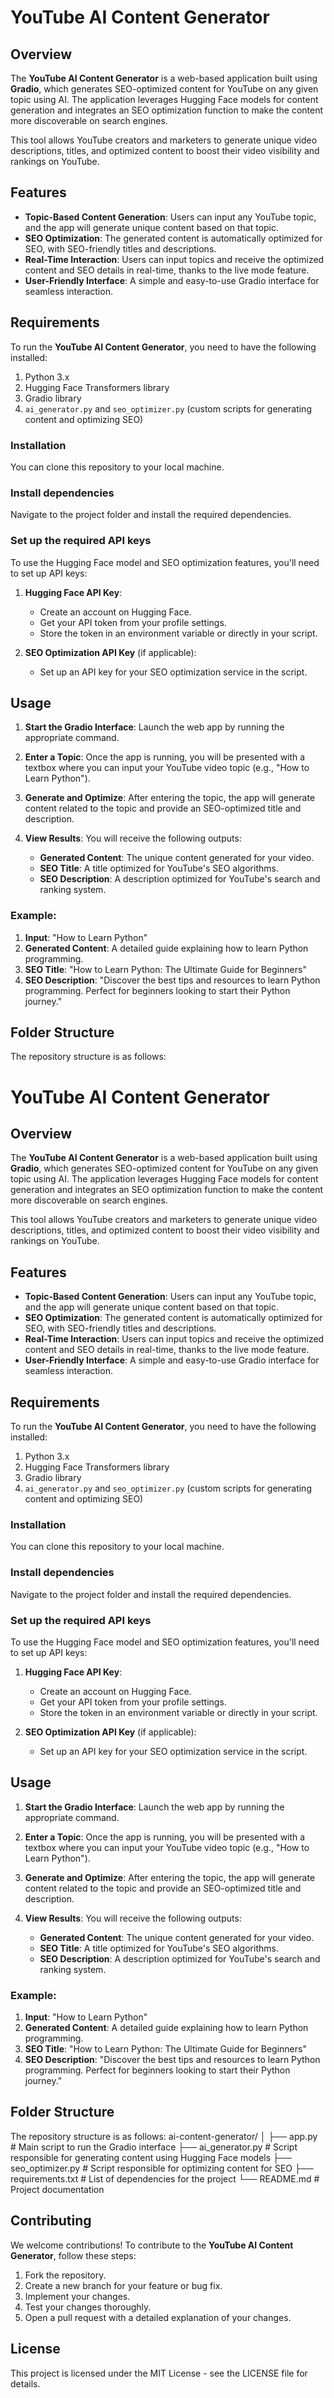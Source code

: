 
# YouTube AI Content Generator

## Overview

The **YouTube AI Content Generator** is a web-based application built using **Gradio**, which generates SEO-optimized content for YouTube on any given topic using AI. The application leverages Hugging Face models for content generation and integrates an SEO optimization function to make the content more discoverable on search engines.

This tool allows YouTube creators and marketers to generate unique video descriptions, titles, and optimized content to boost their video visibility and rankings on YouTube.

## Features

- **Topic-Based Content Generation**: Users can input any YouTube topic, and the app will generate unique content based on that topic.
- **SEO Optimization**: The generated content is automatically optimized for SEO, with SEO-friendly titles and descriptions.
- **Real-Time Interaction**: Users can input topics and receive the optimized content and SEO details in real-time, thanks to the live mode feature.
- **User-Friendly Interface**: A simple and easy-to-use Gradio interface for seamless interaction.

## Requirements

To run the **YouTube AI Content Generator**, you need to have the following installed:

1. Python 3.x
2. Hugging Face Transformers library
3. Gradio library
4. `ai_generator.py` and `seo_optimizer.py` (custom scripts for generating content and optimizing SEO)

### Installation

You can clone this repository to your local machine.

### Install dependencies

Navigate to the project folder and install the required dependencies.

### Set up the required API keys

To use the Hugging Face model and SEO optimization features, you'll need to set up API keys:

1. **Hugging Face API Key**:
   - Create an account on Hugging Face.
   - Get your API token from your profile settings.
   - Store the token in an environment variable or directly in your script.

2. **SEO Optimization API Key** (if applicable):
   - Set up an API key for your SEO optimization service in the script.

## Usage

1. **Start the Gradio Interface**: Launch the web app by running the appropriate command.

2. **Enter a Topic**: Once the app is running, you will be presented with a textbox where you can input your YouTube video topic (e.g., "How to Learn Python").

3. **Generate and Optimize**: After entering the topic, the app will generate content related to the topic and provide an SEO-optimized title and description.

4. **View Results**: You will receive the following outputs:
   - **Generated Content**: The unique content generated for your video.
   - **SEO Title**: A title optimized for YouTube's SEO algorithms.
   - **SEO Description**: A description optimized for YouTube's search and ranking system.

### Example:

1. **Input**: "How to Learn Python"
2. **Generated Content**: A detailed guide explaining how to learn Python programming.
3. **SEO Title**: "How to Learn Python: The Ultimate Guide for Beginners"
4. **SEO Description**: "Discover the best tips and resources to learn Python programming. Perfect for beginners looking to start their Python journey."

## Folder Structure

The repository structure is as follows:

# YouTube AI Content Generator

## Overview

The **YouTube AI Content Generator** is a web-based application built using **Gradio**, which generates SEO-optimized content for YouTube on any given topic using AI. The application leverages Hugging Face models for content generation and integrates an SEO optimization function to make the content more discoverable on search engines.

This tool allows YouTube creators and marketers to generate unique video descriptions, titles, and optimized content to boost their video visibility and rankings on YouTube.

## Features

- **Topic-Based Content Generation**: Users can input any YouTube topic, and the app will generate unique content based on that topic.
- **SEO Optimization**: The generated content is automatically optimized for SEO, with SEO-friendly titles and descriptions.
- **Real-Time Interaction**: Users can input topics and receive the optimized content and SEO details in real-time, thanks to the live mode feature.
- **User-Friendly Interface**: A simple and easy-to-use Gradio interface for seamless interaction.

## Requirements

To run the **YouTube AI Content Generator**, you need to have the following installed:

1. Python 3.x
2. Hugging Face Transformers library
3. Gradio library
4. `ai_generator.py` and `seo_optimizer.py` (custom scripts for generating content and optimizing SEO)

### Installation

You can clone this repository to your local machine.

### Install dependencies

Navigate to the project folder and install the required dependencies.

### Set up the required API keys

To use the Hugging Face model and SEO optimization features, you'll need to set up API keys:

1. **Hugging Face API Key**:
   - Create an account on Hugging Face.
   - Get your API token from your profile settings.
   - Store the token in an environment variable or directly in your script.

2. **SEO Optimization API Key** (if applicable):
   - Set up an API key for your SEO optimization service in the script.

## Usage

1. **Start the Gradio Interface**: Launch the web app by running the appropriate command.

2. **Enter a Topic**: Once the app is running, you will be presented with a textbox where you can input your YouTube video topic (e.g., "How to Learn Python").

3. **Generate and Optimize**: After entering the topic, the app will generate content related to the topic and provide an SEO-optimized title and description.

4. **View Results**: You will receive the following outputs:
   - **Generated Content**: The unique content generated for your video.
   - **SEO Title**: A title optimized for YouTube's SEO algorithms.
   - **SEO Description**: A description optimized for YouTube's search and ranking system.

### Example:

1. **Input**: "How to Learn Python"
2. **Generated Content**: A detailed guide explaining how to learn Python programming.
3. **SEO Title**: "How to Learn Python: The Ultimate Guide for Beginners"
4. **SEO Description**: "Discover the best tips and resources to learn Python programming. Perfect for beginners looking to start their Python journey."

## Folder Structure

The repository structure is as follows:
ai-content-generator/ │ ├── app.py # Main script to run the Gradio interface ├── ai_generator.py # Script responsible for generating content using Hugging Face models ├── seo_optimizer.py # Script responsible for optimizing content for SEO ├── requirements.txt # List of dependencies for the project └── README.md # Project documentation


## Contributing

We welcome contributions! To contribute to the **YouTube AI Content Generator**, follow these steps:

1. Fork the repository.
2. Create a new branch for your feature or bug fix.
3. Implement your changes.
4. Test your changes thoroughly.
5. Open a pull request with a detailed explanation of your changes.

## License

This project is licensed under the MIT License - see the LICENSE file for details.





